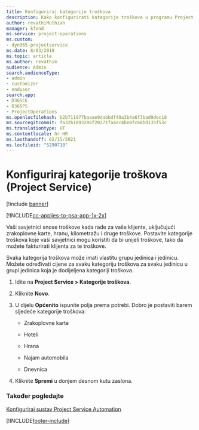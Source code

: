 ```yaml
---
title: Konfiguriraj kategorije troškova
description: Kako konfigurirati kategorije troškova u programu Project Service
author: revathiMuthiah
manager: kfend
ms.service: project-operations
ms.custom:
- dyn365-projectservice
ms.date: 8/03/2018
ms.topic: article
ms.author: revathim
audience: Admin
search.audienceType:
- admin
- customizer
- enduser
search.app:
- D365CE
- D365PS
- ProjectOperations
ms.openlocfilehash: b2b711977baaae9dabbdf49a3b4a6f3bad9dec18
ms.sourcegitcommit: fa32b1893286f20271fa4ec4be8fc68bd135f53c
ms.translationtype: HT
ms.contentlocale: hr-HR
ms.lasthandoff: 02/15/2021
ms.locfileid: "5290710"
---
```

# <a name="configure-expense-categories-project-service"></a>Konfiguriraj kategorije troškova (Project Service)

[!include [banner](../includes/psa-now-project-operations.md)]

[!INCLUDE[cc-applies-to-psa-app-1x-2x](../includes/cc-applies-to-psa-app-1x-2x.md)]

Vaši savjetnici snose troškove kada rade za vaše klijente, uključujući zrakoplovne karte, hranu, kilometražu i druge troškove. Postavite kategorije troškova koje vaši savjetnici mogu koristiti da bi unijeli troškove, tako da možete fakturirati klijenta za te troškove.  
  
Svaka kategorija troškova može imati vlastitu grupu jedinica i jedinicu. Možete određivati cijene za svaku kategoriju troškova za svaku jedinicu u grupi jedinica koja je dodijeljena kategoriji troškova.  
  
1.  Idite na **Project Service > Kategorije troškova**.  
  
2.  Kliknite **Novo**.  
  
3.  U dijelu **Općenito** ispunite polja prema potrebi. Dobro je postaviti barem sljedeće kategorije troškova:  
  
    -   Zrakoplovne karte  
  
    -   Hoteli  
  
    -   Hrana  
  
    -   Najam automobila  
  
    -   Dnevnica  
  
4.  Kliknite **Spremi** u donjem desnom kutu zaslona.  
  
### <a name="see-also"></a>Također pogledajte  
 [Konfiguriraj sustav Project Service Automation](../psa/configure.md)


[!INCLUDE[footer-include](../includes/footer-banner.md)]